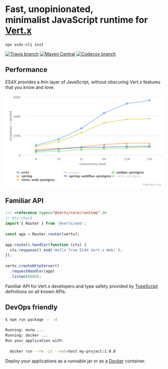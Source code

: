 # Fast, unopinionated,<br/> minimalist JavaScript runtime for [Vert.x](https://vertx.io)

```
npx es4x-cli init
```

[![Travis branch](https://img.shields.io/travis/reactiverse/es4x/master.svg?style=for-the-badge)](https://travis-ci.org/reactiverse/es4x)
[![Maven Central](https://img.shields.io/maven-central/v/io.reactiverse/es4x.svg?style=for-the-badge)](http://search.maven.org/#search%7Cga%7C1%7Cg%3A%22io.reactiverse%22%20AND%20a%3A%22es4x%22)
[![Codecov branch](https://img.shields.io/codecov/c/github/reactiverse/es4x/develop.svg?style=for-the-badge)](https://codecov.io/gh/reactiverse/es4x)

## Performance

ES4X provides a thin layer of JavaScript, without obscuring Vert.x features that you know and love. 

![performance-chart](performance-chart.png)

## Familiar API

```js
/// <reference types="@vertx/core/runtime" />
// @ts-check
import { Router } from '@vertx/web';

const app = Router.router(vertx);

app.route().handler(function (ctx) {
  ctx.response().end('Hello from ES4X Vert.x Web!');
});

vertx.createHttpServer()
  .requestHandler(app)
  .listen(8080);
```

Familiar API for Vert.x developers and type safety provided by [TypeScript](https://www.typescriptlang.org/) definitions
on all known APIs.

## DevOps friendly

```bash
$ npm run package -- -d

Running: mvnw ... 
Running: docker ... 
Run your application with:

  docker run --rm -it --net=host my-project:1.0.0
```

Deploy your applications as a runnable jar or as a [Docker](https://www.docker.com/) container.
